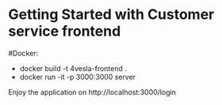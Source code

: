 # Getting Started with Customer service frontend

#Docker:
- docker build -t 4vesla-frontend .
- docker run -it -p 3000:3000 server

Enjoy the application on http://localhost:3000/login


